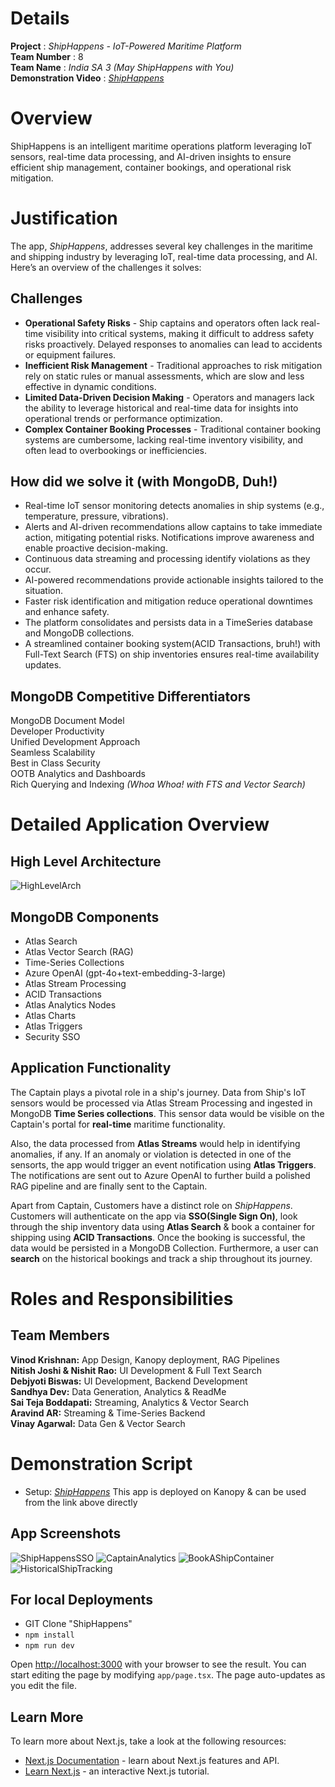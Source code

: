
# Details

**Project** : _ShipHappens - IoT-Powered Maritime Platform_  
**Team Number** : 8  
**Team Name** : _India SA 3 (May ShipHappens with You)_  
**Demonstration Video** : _[ShipHappens](https://ship-happens-sa-ind-blr.sa-demo.staging.corp.mongodb.com)_ 

# Overview

ShipHappens is an intelligent maritime operations platform leveraging IoT sensors, real-time data processing, and AI-driven insights to ensure efficient ship management, container bookings, and operational risk mitigation.

# Justification

The app, _ShipHappens_, addresses several key challenges in the maritime and shipping industry by leveraging IoT, real-time data processing, and AI. Here’s an overview of the challenges it solves:

## Challenges

- **Operational Safety Risks** - Ship captains and operators often lack real-time visibility into critical systems, making it difficult to address safety risks proactively. Delayed responses to anomalies can lead to accidents or equipment failures.
- **Inefficient Risk Management** - Traditional approaches to risk mitigation rely on static rules or manual assessments, which are slow and less effective in dynamic conditions.
- **Limited Data-Driven Decision Making** - Operators and managers lack the ability to leverage historical and real-time data for insights into operational trends or performance optimization.
- **Complex Container Booking Processes** - Traditional container booking systems are cumbersome, lacking real-time inventory visibility, and often lead to overbookings or inefficiencies.

## How did we solve it (with MongoDB, Duh!)
- Real-time IoT sensor monitoring detects anomalies in ship systems (e.g., temperature, pressure, vibrations).
- Alerts and AI-driven recommendations allow captains to take immediate action, mitigating potential risks. Notifications improve awareness and enable proactive decision-making.
- Continuous data streaming and processing identify violations as they occur.
- AI-powered recommendations provide actionable insights tailored to the situation.
- Faster risk identification and mitigation reduce operational downtimes and enhance safety.
- The platform consolidates and persists data in a TimeSeries database and MongoDB collections.
- A streamlined container booking system(ACID Transactions, bruh!) with Full-Text Search (FTS) on ship inventories ensures real-time availability updates.

## MongoDB Competitive Differentiators
MongoDB Document Model \
Developer Productivity  
Unified Development Approach \
Seamless Scalability \
Best in Class Security \
OOTB Analytics and Dashboards \
Rich Querying and Indexing _(Whoa Whoa! with FTS and Vector Search)_


# Detailed Application Overview

## High Level Architecture
![HighLevelArch](https://github.com/vinodkrishnan23/shiphappens/blob/main/screenshot/ShipHappensArch.png)

## MongoDB Components
- Atlas Search
- Atlas Vector Search (RAG)
- Time-Series Collections
- Azure OpenAI (gpt-4o+text-embedding-3-large)
- Atlas Stream Processing
- ACID Transactions
- Atlas Analytics Nodes
- Atlas Charts
- Atlas Triggers
- Security SSO

## Application Functionality

The Captain plays a pivotal role in a ship's journey.
Data from Ship's IoT sensors would be processed via Atlas Stream Processing and ingested in MongoDB **Time Series collections**. 
This sensor data would be visible on the Captain's portal for **real-time** maritime functionality. 

Also, the data processed from **Atlas Streams** would help in identifying anomalies, if any.
If an anomaly or violation is detected in one of the sensorts, the app would trigger an event notification using **Atlas Triggers**.
The notifications are sent out to Azure OpenAI to further build a polished RAG pipeline and are finally sent to the Captain.

Apart from Captain, Customers have a distinct role on _ShipHappens_.
Customers will authenticate on the app via **SSO(Single Sign On)**, look through the ship inventory data using **Atlas Search** & book a container for shipping using **ACID Transactions**. Once the booking is successful, the data would be persisted in a MongoDB Collection.
Furthermore, a user can **search** on the historical bookings and track a ship throughout its journey.

# Roles and Responsibilities

## Team Members 

**Vinod Krishnan:** App Design, Kanopy deployment, RAG Pipelines \
**Nitish Joshi & Nishit Rao:** UI Development & Full Text Search \
**Debjyoti Biswas:** UI Development, Backend Development \
**Sandhya Dev:**  Data Generation, Analytics & ReadMe \
**Sai Teja Boddapati:** Streaming, Analytics & Vector Search \
**Aravind AR:** Streaming & Time-Series Backend \
**Vinay Agarwal:** Data Gen & Vector Search


# Demonstration Script

* Setup:
  _[ShipHappens](https://ship-happens-sa-ind-blr.sa-demo.staging.corp.mongodb.com)_
  This app is deployed on Kanopy & can be used from the link above directly

## App Screenshots
![ShipHappensSSO](https://github.com/vinodkrishnan23/shiphappens/blob/main/screenshot/ShipHappensLandingSSO.png)
![CaptainAnalytics](https://github.com/vinodkrishnan23/shiphappens/blob/main/screenshot/CaptainAnalytics.png)
![BookAShipContainer](https://github.com/vinodkrishnan23/shiphappens/blob/main/screenshot/BookAShipContainer.png)
![HistoricalShipTracking](https://github.com/vinodkrishnan23/shiphappens/blob/main/screenshot/HistoricalShipTracking.png)


## For local Deployments

- GIT Clone "ShipHappens"
- ```npm install```
- ```npm run dev```

Open [http://localhost:3000](http://localhost:3000) with your browser to see the result.
You can start editing the page by modifying `app/page.tsx`. The page auto-updates as you edit the file.

## Learn More

To learn more about Next.js, take a look at the following resources:
- [Next.js Documentation](https://nextjs.org/docs) - learn about Next.js features and API.
- [Learn Next.js](https://nextjs.org/learn) - an interactive Next.js tutorial.
